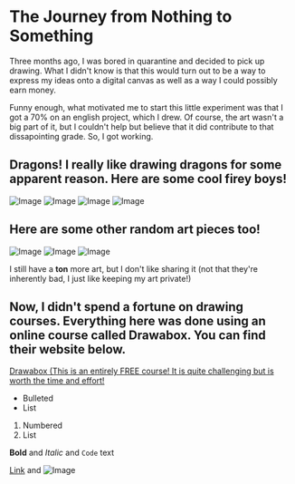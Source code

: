 # The Journey from Nothing to Something

Three months ago, I was bored in quarantine and decided to pick up drawing. What I didn't know is that this would turn out to be a way to express my ideas onto a digital canvas as well as a way I could possibly earn money.

Funny enough, what motivated me to start this little experiment was that I got a 70% on an english project, which I drew. Of course, the art wasn't a big part of it, but I couldn't help but believe that it did contribute to that dissapointing grade. So, I got working.

## Dragons! I really like drawing dragons for some apparent reason. Here are some cool firey boys!
![Image](src)
![Image](src)
![Image](src)
![Image](src)
## Here are some other random art pieces too! 
![Image](src)
![Image](src)
![Image](src)

I still have a **ton** more art, but I don't like sharing it (not that they're inherently bad, I just like keeping my art private!)

## Now, I didn't spend a fortune on drawing courses. Everything here was done using an online course called Drawabox. You can find their website below.

[Drawabox (This is an entirely FREE course! It is quite challenging but is worth the time and effort!](https://drawabox.com/)

- Bulleted
- List

1. Numbered
2. List

**Bold** and _Italic_ and `Code` text

[Link](url) and ![Image](src)
